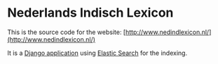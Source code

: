 Nederlands Indisch Lexicon
==========================

This is the source code for the website:  [http://www.nedindlexicon.nl/](http://www.nedindlexicon.nl/)

It is a [Django application](https://www.djangoproject.com/) using [Elastic Search](http://www.elasticsearch.org/) for the indexing.



